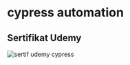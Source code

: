 # cypress automation

## Sertifikat Udemy
![sertif udemy cypress](https://github.com/arifatun09/cypress-basic/assets/70957306/0b402d87-42d0-4dee-a46a-4d4504439414)
